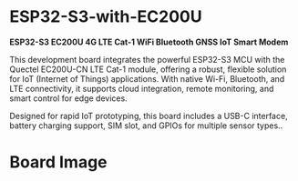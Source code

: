 # ESP32-S3-with-EC200U
<b>ESP32-S3 EC200U 4G LTE Cat-1 WiFi Bluetooth GNSS IoT Smart Modem</b>

This development board integrates the powerful ESP32-S3 MCU with the Quectel EC200U-CN LTE Cat-1 module, offering a robust, flexible solution for IoT (Internet of Things) applications. With native Wi-Fi, Bluetooth, and LTE connectivity, it supports cloud integration, remote monitoring, and smart control for edge devices.

Designed for rapid IoT prototyping, this board includes a USB-C interface, battery charging support, SIM slot, and GPIOs for multiple sensor types..

# Board Image
